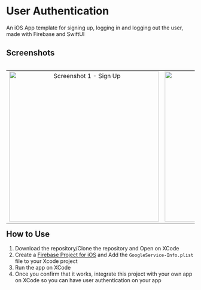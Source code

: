 # User Authentication
An iOS App template for signing up, logging in and logging out the user, made with Firebase and SwiftUI

## Screenshots
<table align="left">
  <tr>
      <td align="center" width="300">
        <img width="400" alt="Screenshot 1 - Sign Up" src="https://user-images.githubusercontent.com/79026921/188749760-b92d000c-b5c3-4481-a386-05798d752c19.png" 
    </td>
    <td align="center" width="300">
        <img width="400" alt="Screenshot 2 - Sign In" src="https://user-images.githubusercontent.com/79026921/188750431-323d2d05-5ec5-4588-9676-6d70abf25001.png"
    </td>
    <td align="center" width="300">
        <img width="400" alt="Screenshot 3 - Log Out" src= "https://user-images.githubusercontent.com/79026921/188751521-ae9f4d6c-8790-42a5-8f95-60e49bc31225.png"
    </td>
    <td align="center" width="300">
        <img width="400" alt="Screenshot 4 - Error with Sign Up" src="https://user-images.githubusercontent.com/79026921/188751667-351c1881-d572-4cb0-8049-2cc3fe3c186b.png"
    </td>
    <td align="center" width="300">
        <img width="400" alt="Screenshot 4 - Error with Log In" src="https://user-images.githubusercontent.com/79026921/188751751-eba829f2-4c08-4c09-a748-c0a996259877.png"
    </td>
  </tr>
 </table>
 
 ## How to Use
 1. Download the repository/Clone the repository and Open on XCode
 2. Create a [Firebase Project for iOS](https://firebase.google.com/docs/ios/setup) and Add the `GoogleService-Info.plist` file to your Xcode project
 3. Run the app on XCode
 4. Once you confirm that it works, integrate this project with your own app on XCode so you can have user authentication on your app
